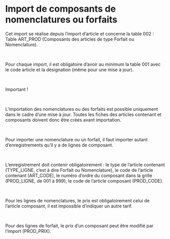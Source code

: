 # Import de composants de nomenclatures ou forfaits


Cet import se réalise depuis l’import d’article et concerne la table 
 002 : Table ART\_PROD (Composants des articles de type Forfait ou Nomenclature).


 


Pour chaque import, il est obligatoire d’avoir au minimum la table 001 
 avec le code article et la désignation (même pour une mise à jour).


 


Important !


 


L’importation des nomenclatures ou des forfaits est possible uniquement 
 dans le cadre d’une mise à jour. Toutes les fiches des articles contenant 
 et composants doivent donc être créés avant importation.


 


Pour importer une nomenclature ou un forfait, 
 il faut importer autant d’enregistrements qu’il y a de lignes de composant.


 


L’enregistrement doit contenir obligatoirement 
 : le type de l’article contenant (TYPE\_LIGNE, c’est à dire Forfait ou 
 Nomenclature), le code de l’article contenant (ART\_CODE), le numéro d’ordre 
 du composant dans la grille (PROD\_LIGNE, de 001 à 999), le code de l’article 
 composant (PROD\_CODE).


 


Pour les lignes de nomenclatures, le prix est obligatoirement celui 
 de l’article composant, il est impossible d’indiquer un autre tarif.


 


Pour des lignes de forfait, le prix d’un composant peut être modifié 
 par l’import (PROD\_PRIX).


